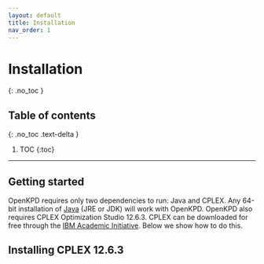 ```yaml
---
layout: default
title: Installation
nav_order: 1
---
```


# Installation
{: .no_toc }

## Table of contents
{: .no_toc .text-delta }

1. TOC
{:toc}

---

## Getting started

OpenKPD requires only two dependencies to run: Java and CPLEX. Any 64-bit installation of [Java](https://www.java.com/en/download/manual.jsp) (JRE or JDK) will work with OpenKPD. OpenKPD also requires CPLEX Optimization Studio 12.6.3. CPLEX can be downloaded for free through the [IBM Academic Initiative](https://academic.ibm.com/a2mt/email-auth). Below we show how to do this.

## Installing CPLEX 12.6.3
